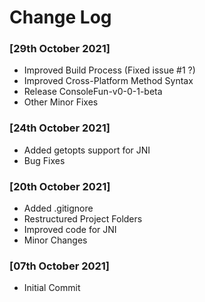 
[//]: # ( Copyright 2021 Dwij Bavisi <dwijbavisi@gmail.com>                   )
[//]: # (                                                                     )
[//]: # ( Licensed under the Taciturn Coder License v0.0.1, the "License";    )
[//]: # ( You may not use this file except in compliance with the License.    )
[//]: # ( You may obtain a copy of the License at:                            )
[//]: # (         https://taciturncoder.github.io/License/v0-0-1              )
[//]: # (                                                                     )
[//]: # ( See the License for the permissions and limitations.                )

# Change Log

### [29th October 2021]
* Improved Build Process (Fixed issue #1 ?)
* Improved Cross-Platform Method Syntax
* Release ConsoleFun-v0-0-1-beta
* Other Minor Fixes

### [24th October 2021]
* Added getopts support for JNI
* Bug Fixes

### [20th October 2021]
* Added .gitignore
* Restructured Project Folders
* Improved code for JNI
* Minor Changes

### [07th October 2021]
* Initial Commit

